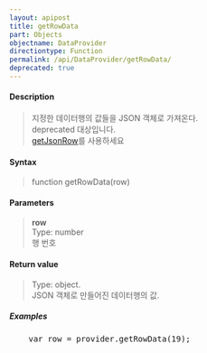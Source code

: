 ```yaml
---
layout: apipost
title: getRowData
part: Objects
objectname: DataProvider
directiontype: Function
permalink: /api/DataProvider/getRowData/
deprecated: true
---
```



#### Description

> 지정한 데이터행의 값들을 JSON 객체로 가져온다.  
> deprecated 대상입니다.   
> [getJsonRow](/api/DataProvider/getJsonRow/)를 사용하세요  


#### Syntax

> function getRowData(row)

#### Parameters

> **row**  
> Type: number  
> 행 번호  

#### Return value

> Type: object.  
> JSON 객체로 만들어진 데이터행의 값.  

##### Examples 

<pre class="prettyprint">
    var row = provider.getRowData(19);
</pre>


